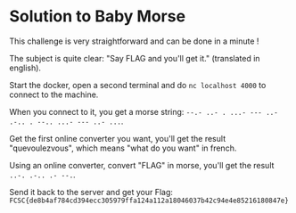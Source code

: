 # Solution to Baby Morse

This challenge is very straightforward and can be done in a minute !

The subject is quite clear: "Say FLAG and you'll get it." (translated in english).

Start the docker, open a second terminal and do `nc localhost 4000` to connect to the machine.

When you connect to it, you get a morse string: `--.- ..- . ...- --- ..- .-.. . --.. ...- --- ..- ...`.

Get the first online converter you want, you'll get the result "quevoulezvous", which means "what do you want" in french.

Using an online converter, convert "FLAG" in morse, you'll get the result `..-. .-.. .- --.`.

Send it back to the server and get your Flag: `FCSC{de8b4af784cd394ecc305979ffa124a112a18046037b42c94e4e85216180847e}`